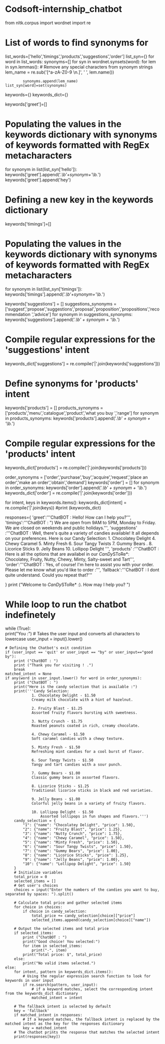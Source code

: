 # Codsoft-internship_chatbot
from nltk.corpus import wordnet
import re

# List of words to find synonyms for 
list_words=['hello','timings','products','suggestions','order']
list_syn={}
for word in list_words:
    synonyms=[] 
    for syn in wordnet.synsets(word): 
        for lem in syn.lemmas():
            # Remove any special characters from synonym strings
            lem_name = re.sub('[^a-zA-Z0-9 \n.]', ' ', lem.name())
            
            synonyms.append(lem_name)
    list_syn[word]=set(synonyms)
    
keywords={}
keywords_dict={}

keywords['greet']=[]
# Populating the values in the keywords dictionary with synonyms of keywords formatted with RegEx metacharacters 
for synonym in list(list_syn['hello']):
    keywords['greet'].append('.*\\b'+synonym+'\\b.*')
    keywords['greet'].append('hey')


# Defining a new key in the keywords dictionary
keywords['timings']=[]
# Populating the values in the keywords dictionary with synonyms of keywords formatted with RegEx metacharacters 
for synonym in list(list_syn['timings']):
    keywords['timings'].append('.*\\b'+synonym+'\\b.*')


keywords['suggestions'] = []
suggestions_synonyms = ['suggest','propose','suggestions','proposal','proposition','propositions','recommendation ','advice'] 
for synonym in suggestions_synonyms:
    keywords['suggestions'].append('.*\\b' + synonym + '\\b.*')
# Compile regular expressions for the 'suggestions' intent
keywords_dict['suggestions'] = re.compile('|'.join(keywords['suggestions']))    

# Define synonyms for 'products' intent
keywords['products'] = []
products_synonyms = ['products','menu','catalogue','product','what you buy ','range'] 
for synonym in products_synonyms:
    keywords['products'].append('.*\\b' + synonym + '\\b.*')
# Compile regular expressions for the 'products' intent
keywords_dict['products'] = re.compile('|'.join(keywords['products']))



order_synonyms = ['order','purchase','buy','acquire','request','place an order','make an order','obtain','demand']
keywords['order'] = []
for synonym in order_synonyms:
    keywords['order'].append('.*\\b' + synonym + '\\b.*')
keywords_dict['order'] = re.compile('|'.join(keywords['order']))

    

for intent, keys in keywords.items():
    keywords_dict[intent] = re.compile('|'.join(keys))
#print (keywords_dict)
 

responses={
    'greet':'''ChatBOT :
                Hello! How can I help you?''',
    'timings':'''ChatBOT : ")
                We are open from 9AM to 5PM, Monday to Friday. We are closed on weekends and public holidays.''',
    'suggestions' :'''ChatBOT :
    Well, there's quite a variety of candies available! It all depends on your preferences. 
    Here is our Candy Selection:
                        1. Chocolatey Delight 
                            4. Chewy Caramel 
                                5. Minty Fresh 
                                    6. Sour Tangy Twists
                                        7. Gummy Bears .
                                             8. Licorice Sticks 
                                                 9. Jelly Beans
                                                     10. Lollipop Delight ''',
    'products' :'''ChatBOT :
    Here is all the options that are availabel in our *CanDy*SToRe*:  
    Chocolatey, Fruity, Nutty, Chewy, Minty, Salty-sweet and Tart''',
    'order':'''ChatBOT :
    Yes, of course! I'm here to assist you with your order. Please let me know what you'd like to order :''',
    'fallback':'''ChatBOT :
    I dont quite understand. Could you repeat that?'''
                    
}
print ("Welcome to *CanDy*SToRe* :). How may I help you? ")
# While loop to run the chatbot indefinetely
while (True):  
    print("You :")
    # Takes the user input and converts all characters to lowercase
    user_input = input().lower()

    # Defining the Chatbot's exit condition
    if (user_input == 'quit' or user_input == "by" or user_input=="good by"): 
        print ("ChatBOT : ")
        print ("Thank you for visiting ! .")
        break   
    matched_intent = None 
    if any(word in user_input.lower() for word in order_synonyms):
        print ("ChatBOT : ")
        print("Here is the candy selection that is available :")
        print('''Candy Selection:
                1. Chocolatey Delight - $1.50
                Creamy milk chocolate with a hint of hazelnut.

                2. Fruity Blast - $1.25
                Assorted fruity flavors bursting with sweetness.

                3. Nutty Crunch - $1.75
                Roasted peanuts coated in rich, creamy chocolate.

                4. Chewy Caramel - $1.50
                Soft caramel candies with a chewy texture.

                5. Minty Fresh - $1.50
                Refreshing mint candies for a cool burst of flavor.

                6. Sour Tangy Twists - $1.50
                Tangy and tart candies with a sour punch.

                7. Gummy Bears - $1.00
                Classic gummy bears in assorted flavors.

                8. Licorice Sticks - $1.25
                Traditional licorice sticks in black and red varieties.

                9. Jelly Beans - $1.00
                Colorful jelly beans in a variety of fruity flavors.

                10. Lollipop Delight - $1.50
                    Assorted lollipops in fun shapes and flavors.''')
        candy_selection = {
            "1": {"name": "Chocolatey Delight", "price": 1.50},
            "2": {"name": "Fruity Blast", "price": 1.25},
            "3": {"name": "Nutty Crunch", "price": 1.75},
            "4": {"name": "Chewy Caramel", "price": 1.50},
            "5": {"name": "Minty Fresh", "price": 1.50},
            "6": {"name": "Sour Tangy Twists", "price": 1.50},
            "7": {"name": "Gummy Bears", "price": 1.00},
            "8": {"name": "Licorice Sticks", "price": 1.25},
            "9": {"name": "Jelly Beans", "price": 1.00},
            "10": {"name": "Lollipop Delight", "price": 1.50}
        }
        # Initialize variables
        total_price = 0
        selected_items = []
        # Get user's choices
        choices = input("Enter the numbers of the candies you want to buy, separated by spaces: ").split()

        # Calculate total price and gather selected items
        for choice in choices:
            if choice in candy_selection:
                total_price += candy_selection[choice]["price"]
                selected_items.append(candy_selection[choice]["name"])

        # Output the selected items and total price
        if selected_items:
            print ("ChatBOT : ")
            print("Good choice! You selected:")
            for item in selected_items:
                print("-", item)
            print("Total price: $", total_price)
        else:
            print("No valid items selected.")
    else:
        for intent, pattern in keywords_dict.items():
            # Using the regular expression search function to look for keywords in user input
            if re.search(pattern, user_input): 
                # if a keyword matches, select the corresponding intent from the keywords_dict dictionary
                matched_intent = intent  

        # The fallback intent is selected by default
        key = 'fallback' 
        if matched_intent in responses:
            # If a keyword matches, the fallback intent is replaced by the matched intent as the key for the responses dictionary
            key = matched_intent
        # The chatbot prints the response that matches the selected intent
        print(responses[key])
    
